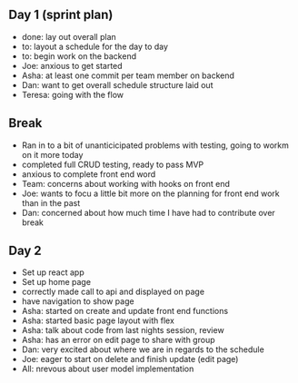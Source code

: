 ## Day 1 (sprint plan)

- done: lay out overall plan
- to: layout a schedule for the day to day
- to: begin work on the backend
- Joe: anxious to get started
- Asha: at least one commit per team member on backend
- Dan: want to get overall schedule structure laid out
- Teresa: going with the flow

## Break

- Ran in to a bit of unanticicipated problems with testing, going to workm on it more today
- completed full CRUD testing, ready to pass MVP
- anxious to complete front end word
- Team: concerns about working with hooks on front end
- Joe: wants to focu a little bit more on the planning for front end work than in the past
- Dan: concerned about how much time I have had to contribute over break

## Day 2

- Set up react app
- Set up home page
- correctly made call to api and displayed on page
- have navigation to show page
- Asha: started on create and update front end functions
- Asha: started basic page layout with flex
- Asha: talk about code from last nights session, review
- Asha: has an error on edit page to share with group
- Dan: very excited about where we are in regards to the schedule
- Joe: eager to start on delete and finish update (edit page)
- All: nrevous about user model implementation
